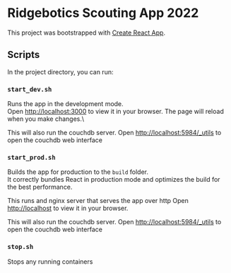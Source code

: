 # Ridgebotics Scouting App 2022

This project was bootstrapped with [Create React App](https://github.com/facebook/create-react-app).

## Scripts

In the project directory, you can run:

### `start_dev.sh`

Runs the app in the development mode.\
Open [http://localhost:3000](http://localhost:3000) to view it in your browser.
The page will reload when you make changes.\

This will also run the couchdb server.
Open [http://localhost:5984/_utils](http://localhost:5984/_utils) to open the couchdb web interface

### `start_prod.sh`

Builds the app for production to the `build` folder.\
It correctly bundles React in production mode and optimizes the build for the best performance.

This runs and nginx server that serves the app over http
Open [http://localhost](http://localhost) to view it in your browser.

This will also run the couchdb server.
Open [http://localhost:5984/_utils](http://localhost:5984/_utils) to open the couchdb web interface

### `stop.sh`

Stops any running containers
